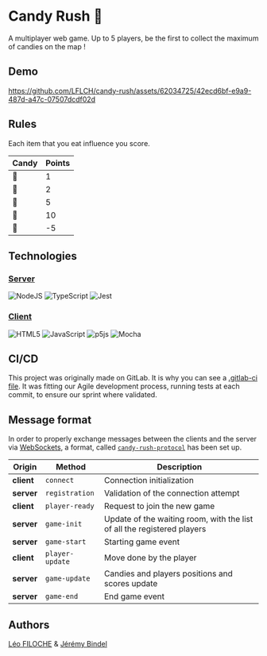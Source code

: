 # Candy Rush 🍭

A multiplayer web game. Up to 5 players, be the first to collect the maximum of candies on the map !

## Demo

https://github.com/LFLCH/candy-rush/assets/62034725/42ecd6bf-e9a9-487d-a47c-07507dcdf02d

## Rules

Each item that you eat influence you score.

| Candy  | Points  |
|---|---|
|🍬| 1|
|🍪| 2|
|🍩| 5|
|🧁| 10|
|🥦| -5|

## Technologies
###  [Server](backend)
![NodeJS](https://img.shields.io/badge/node.js-6DA55F?style=for-the-badge&logo=node.js&logoColor=white) ![TypeScript](https://img.shields.io/badge/typescript-%23007ACC.svg?style=for-the-badge&logo=typescript&logoColor=white)
![Jest](https://img.shields.io/badge/-jest-%23C21325?style=for-the-badge&logo=jest&logoColor=white)

### [Client](frontend)
![HTML5](https://img.shields.io/badge/html5-%23E34F26.svg?style=for-the-badge&logo=html5&logoColor=white)
![JavaScript](https://img.shields.io/badge/javascript-%23323330.svg?style=for-the-badge&logo=javascript&logoColor=%23F7DF1E)
![p5js](https://img.shields.io/badge/p5.js-ED225D?style=for-the-badge&logo=p5.js&logoColor=FFFFFF) ![Mocha](https://img.shields.io/badge/-mocha-%238D6748?style=for-the-badge&logo=mocha&logoColor=white)

## CI/CD
This project was originally made on GitLab. It is why you can see a [.gitlab-ci file](.gitlab-ci.yml). It was fitting our Agile development process, running tests at each commit, to ensure our sprint where validated.

## Message format
In order to properly exchange messages between the clients and the server via [WebSockets](https://developer.mozilla.org/en-US/docs/Web/API/WebSockets_API), a format, called [```candy-rush-protocol```](../backend/src/protocol.ts)  has been set up. 


| Origin | Method | Description |
|--------|--------|-------------|
|**client**|```connect```|Connection initialization |
|**server**|```registration```|Validation of the connection attempt|
|**client**|```player-ready```|Request to join the new game|
|**server**|```game-init```|Update of the waiting room, with the list of all the registered players|
|**server**|```game-start```|Starting game event|
|**client**|```player-update```|Move done by the player|
|**server**|```game-update```|Candies and players positions and scores update|
|**server**|```game-end```|End game event|

## Authors
[Léo FILOCHE](https://github.com/LFLCH) & [Jérémy Bindel](https://github.com/J-Bindel)
